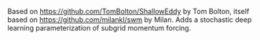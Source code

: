 Based on https://github.com/TomBolton/ShallowEddy by Tom Bolton, itself based on https://github.com/milankl/swm by Milan. Adds a stochastic deep learning parameterization of subgrid momentum forcing.

